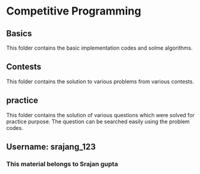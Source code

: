 # Competitive Programming
## Basics
This folder contains the basic implementation codes and solme algorithms.
## Contests
This folder contains the solution to various problems from various contests.
## practice
This folder contains the solution of various questions which were solved for practice purpose. The question can be searched easily using the problem codes.
## Username: srajang_123
### This material belongs to Srajan gupta
